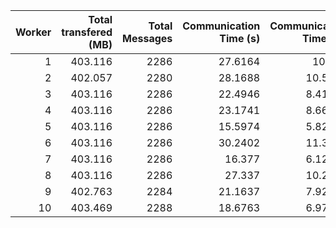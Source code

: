 |   Worker |   Total transfered (MB) |   Total Messages |   Communication Time (s) |   Communication Time (%) |   Work Time (s) |   Work Time (%) |   Other Time (s) |   Other Time (%) |
|---------:|------------------------:|-----------------:|-------------------------:|-------------------------:|----------------:|----------------:|-----------------:|-----------------:|
|        1 |                 403.116 |             2286 |                  27.6164 |                 10.327   |         47.6931 |         17.8345 |          192.111 |          71.8385 |
|        2 |                 402.057 |             2280 |                  28.1688 |                 10.5669  |         49.1191 |         18.4258 |          189.289 |          71.0073 |
|        3 |                 403.116 |             2286 |                  22.4946 |                  8.41226 |         48.9924 |         18.3216 |          195.916 |          73.2662 |
|        4 |                 403.116 |             2286 |                  23.1741 |                  8.66339 |         44.9315 |         16.7972 |          199.389 |          74.5394 |
|        5 |                 403.116 |             2286 |                  15.5974 |                  5.82915 |         44.3087 |         16.5594 |          207.669 |          77.6115 |
|        6 |                 403.116 |             2286 |                  30.2402 |                 11.3039  |         44.693  |         16.7064 |          192.587 |          71.9898 |
|        7 |                 403.116 |             2286 |                  16.377  |                  6.12186 |         43.9426 |         16.4261 |          207.197 |          77.452  |
|        8 |                 403.116 |             2286 |                  27.337  |                 10.2131  |         43.7605 |         16.3489 |          196.568 |          73.438  |
|        9 |                 402.763 |             2284 |                  21.1637 |                  7.92603 |         42.3271 |         15.852  |          203.524 |          76.222  |
|       10 |                 403.469 |             2288 |                  18.6763 |                  6.97474 |         46.5616 |         17.3887 |          202.532 |          75.6366 |